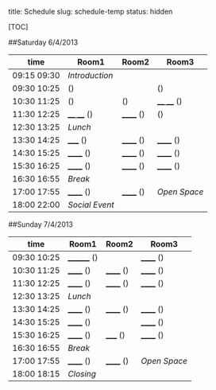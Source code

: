 title: Schedule
slug: schedule-temp
status: hidden

[TOC]

##Saturday 6/4/2013

| time          | Room1 | Room2 | Room3 |
|---------------|-------|-------|-------|
| 09:15 09:30 | _Introduction_ |
| 09:30 10:25 | []() () | | []() () |
| 10:30 11:25 | []() () | []() () | [__ __](.html) () |
| 11:30 12:25 | [__ __]() () | [____]() () | []() () |
| 12:30 13:25 | _Lunch_ |
| 13:30 14:25 | [___]() () | [____]() () | [____]() () |
| 14:30 15:25 | [____]() () | [____]() () | [____]() () |
| 15:30 16:25 | [____]() () | [____]() () | [____]() () |
| 16:30 16:55 | _Break_ |
| 17:00 17:55 | [____]() () | [____]() () | _Open Space_ |
| 18:00 22:00 | _Social Event_


##Sunday 7/4/2013

|time           | Room1 | Room2 | Room3 |
|---------------|-------|-------|-------|
| 09:30 10:25 | [______]() () | | [____]() () |
| 10:30 11:25 | [____]() () | [____]() () | [____]() () |
| 11:30 12:25 | [____]() () | [____]() () | [____]() () |
| 12:30 13:25 | _Lunch_ |
| 13:30 14:25 | [____]() () | [____]() () | [____]() () |
| 14:30 15:25 | [____]() () | | [____]() () |
| 15:30 16:25 | [____]() () | [___]() () | [____]() () |
| 16:30 16:55 | _Break_ |
| 17:00 17:55 | [____]() () | [____]() () | _Open Space_ |
| 18:00 18:15 | _Closing_ |

